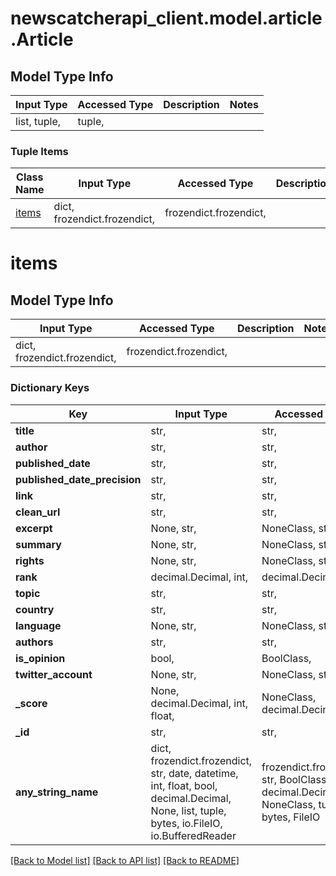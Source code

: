 # newscatcherapi_client.model.article.Article

## Model Type Info
Input Type | Accessed Type | Description | Notes
------------ | ------------- | ------------- | -------------
list, tuple,  | tuple,  |  | 

### Tuple Items
Class Name | Input Type | Accessed Type | Description | Notes
------------- | ------------- | ------------- | ------------- | -------------
[items](#items) | dict, frozendict.frozendict,  | frozendict.frozendict,  |  | 

# items

## Model Type Info
Input Type | Accessed Type | Description | Notes
------------ | ------------- | ------------- | -------------
dict, frozendict.frozendict,  | frozendict.frozendict,  |  | 

### Dictionary Keys
Key | Input Type | Accessed Type | Description | Notes
------------ | ------------- | ------------- | ------------- | -------------
**title** | str,  | str,  |  | [optional] 
**author** | str,  | str,  |  | [optional] 
**published_date** | str,  | str,  |  | [optional] 
**published_date_precision** | str,  | str,  |  | [optional] 
**link** | str,  | str,  |  | [optional] 
**clean_url** | str,  | str,  |  | [optional] 
**excerpt** | None, str,  | NoneClass, str,  |  | [optional] 
**summary** | None, str,  | NoneClass, str,  |  | [optional] 
**rights** | None, str,  | NoneClass, str,  |  | [optional] 
**rank** | decimal.Decimal, int,  | decimal.Decimal,  |  | [optional] 
**topic** | str,  | str,  |  | [optional] 
**country** | str,  | str,  |  | [optional] 
**language** | None, str,  | NoneClass, str,  |  | [optional] 
**authors** | str,  | str,  |  | [optional] 
**is_opinion** | bool,  | BoolClass,  |  | [optional] 
**twitter_account** | None, str,  | NoneClass, str,  |  | [optional] 
**_score** | None, decimal.Decimal, int, float,  | NoneClass, decimal.Decimal,  |  | [optional] 
**_id** | str,  | str,  |  | [optional] 
**any_string_name** | dict, frozendict.frozendict, str, date, datetime, int, float, bool, decimal.Decimal, None, list, tuple, bytes, io.FileIO, io.BufferedReader | frozendict.frozendict, str, BoolClass, decimal.Decimal, NoneClass, tuple, bytes, FileIO | any string name can be used but the value must be the correct type | [optional]

[[Back to Model list]](../../README.md#documentation-for-models) [[Back to API list]](../../README.md#documentation-for-api-endpoints) [[Back to README]](../../README.md)

